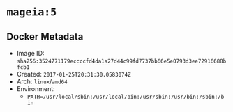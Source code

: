 # `mageia:5`

## Docker Metadata

- Image ID: `sha256:3524771179eccccfd4da1a27d44c99fd7737bb66e5e0793d3ee72916688bfcb1`
- Created: `2017-01-25T20:31:30.0583074Z`
- Arch: `linux`/`amd64`
- Environment:
  - `PATH=/usr/local/sbin:/usr/local/bin:/usr/sbin:/usr/bin:/sbin:/bin`
